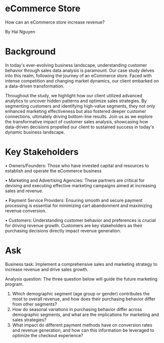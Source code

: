 # eCommerce Store
How can an eCommerce store increase revenue?

By Hai Nguyen 

# Background
In today's ever-evolving business landscape, understanding customer behavior through sales data analysis is paramount. Our case study delves into this realm, following the journey of an eCommerce store. Faced with intense competition and changing market dynamics, our client embarked on a data-driven transformation.

Throughout the study, we highlight how our client utilized advanced analytics to uncover hidden patterns and optimize sales strategies. By segmenting customers and identifying high-value segments, they not only enhanced marketing effectiveness but also fostered deeper customer connections, ultimately driving bottom-line results. Join us as we explore the transformative impact of customer sales analysis, showcasing how data-driven decisions propelled our client to sustained success in today's dynamic business landscape.

# Key Stakeholders
•	Owners/Founders: Those who have invested capital and resources to establish and operate the eCommerce business

•	Marketing and Advertising Agencies: These partners are critical for devising and executing effective marketing campaigns aimed at increasing sales and revenue.

•	Payment Service Providers: Ensuring smooth and secure payment processing is essential for minimizing cart abandonment and maximizing revenue conversion.

• Customers: Understanding customer behavior and preferences is crucial for driving revenue growth. Customers are key stakeholders as their purchasing decisions directly impact revenue generation.

# Ask
Business task: Implement a comprehensive sales and marketing strategy to increase revenue and drive sales growth.

Analysis question: The three question below will guide the future marketing program.

1.	Which demographic segment (age group or gender) contributes the most to overall revenue, and how does their purchasing behavior differ from other segments?
2.	How do seasonal variations in purchasing behavior differ across demographic segments, and what are the implications for marketing and sales strategies?
3.	What impact do different payment methods have on conversion rates and revenue generation, and how can this information be leveraged to optimize the checkout experience?
